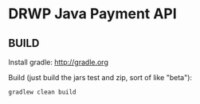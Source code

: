# DRWP Java Payment API

## BUILD 
Install gradle: http://gradle.org

Build (just build the jars test and zip, sort of like "beta"):

    gradlew clean build


